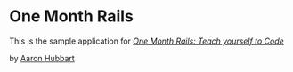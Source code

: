# One Month Rails

This is the sample application for 
[*One Month Rails: Teach yourself to Code*](http://onemonthrails.com)

by [Aaron Hubbart](http://www.hubshelpinghand.com)
